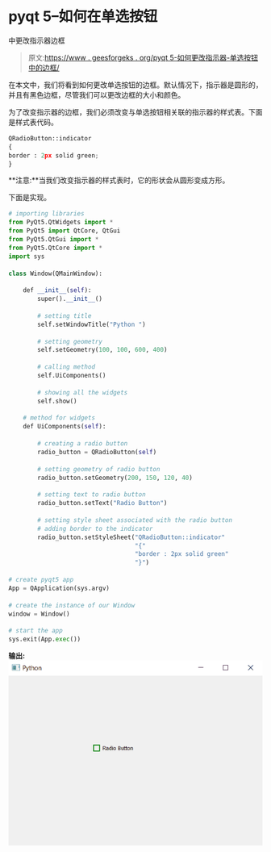 # pyqt 5–如何在单选按钮

中更改指示器边框

> 原文:[https://www . geesforgeks . org/pyqt 5-如何更改指示器-单选按钮中的边框/](https://www.geeksforgeeks.org/pyqt5-how-to-change-indicator-border-in-radio-button/)

在本文中，我们将看到如何更改单选按钮的边框。默认情况下，指示器是圆形的，并且有黑色边框，尽管我们可以更改边框的大小和颜色。

为了改变指示器的边框，我们必须改变与单选按钮相关联的指示器的样式表。下面是样式表代码。

```py
QRadioButton::indicator
{
border : 2px solid green;
}

```

**注意:**当我们改变指示器的样式表时，它的形状会从圆形变成方形。

下面是实现。

```py
# importing libraries
from PyQt5.QtWidgets import * 
from PyQt5 import QtCore, QtGui
from PyQt5.QtGui import * 
from PyQt5.QtCore import * 
import sys

class Window(QMainWindow):

    def __init__(self):
        super().__init__()

        # setting title
        self.setWindowTitle("Python ")

        # setting geometry
        self.setGeometry(100, 100, 600, 400)

        # calling method
        self.UiComponents()

        # showing all the widgets
        self.show()

    # method for widgets
    def UiComponents(self):

        # creating a radio button
        radio_button = QRadioButton(self)

        # setting geometry of radio button
        radio_button.setGeometry(200, 150, 120, 40)

        # setting text to radio button
        radio_button.setText("Radio Button")

        # setting style sheet associated with the radio button
        # adding border to the indicator
        radio_button.setStyleSheet("QRadioButton::indicator"
                                   "{"
                                   "border : 2px solid green"
                                   "}")

# create pyqt5 app
App = QApplication(sys.argv)

# create the instance of our Window
window = Window()

# start the app
sys.exit(App.exec())
```

**输出:**
![](img/08c3af5d7f991328376c1a7e508799fc.png)